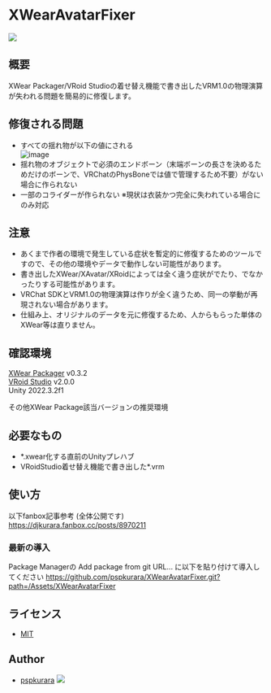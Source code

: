 # XWearAvatarFixer

[![](https://img.shields.io/github/watchers/pspkurara/sceneries?style=social)](https://github.com/pspkurara/external-selecion-state/subscription)

## 概要

XWear Packager/VRoid Studioの着せ替え機能で書き出したVRM1.0の物理演算が失われる問題を簡易的に修復します。

## 修復される問題

- すべての揺れ物が以下の値にされる
</br>![image](https://github.com/user-attachments/assets/468d84be-0894-4b52-8671-9aa33bdfadd3)
- 揺れ物のオブジェクトで必須のエンドボーン（末端ボーンの長さを決めるためだけのボーンで、VRChatのPhysBoneでは値で管理するため不要）がない場合に作られない
- 一部のコライダーが作られない ※現状は衣装かつ完全に失われている場合にのみ対応

## 注意

- あくまで作者の環境で発生している症状を暫定的に修復するためのツールですので、その他の環境やデータで動作しない可能性があります。
- 書き出したXWear/XAvatar/XRoidによっては全く違う症状がでたり、でなかったりする可能性があります。
- VRChat SDKとVRM1.0の物理演算は作りが全く違うため、同一の挙動が再現されない場合があります。
- 仕組み上、オリジナルのデータを元に修復するため、人からもらった単体のXWear等は直りません。

## 確認環境

[XWear Packager](https://vroid.notion.site/XWear-Packager-8284c73c208e440ba8dd8033349d5978) v0.3.2</br>
[VRoid Studio](https://vroid.pixiv.help/hc) v2.0.0</br>
Unity 2022.3.2f1

その他XWear Package該当バージョンの推奨環境

## 必要なもの

- *.xwear化する直前のUnityプレハブ
- VRoidStudio着せ替え機能で書き出した*.vrm

## 使い方

以下fanbox記事参考 (全体公開です)
</br>https://djkurara.fanbox.cc/posts/8970211

### 最新の導入

Package Managerの Add package from git URL... に以下を貼り付けて導入してください
https://github.com/pspkurara/XWearAvatarFixer.git?path=/Assets/XWearAvatarFixer

## ライセンス

* [MIT](https://github.com/pspkurara/XWearAvatarFixer/blob/main/Assets/XWearAvatarFixer/LICENSE.txt)

## Author

* [pspkurara](https://github.com/pspkurara) 
[![](https://img.shields.io/twitter/follow/pspkurara.svg?label=Follow&style=social)](https://twitter.com/intent/follow?screen_name=pspkurara) 
